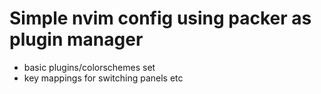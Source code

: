 # Simple nvim config using packer as plugin manager
- basic plugins/colorschemes set
- key mappings for switching panels etc
